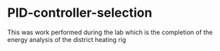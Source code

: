 # PID-controller-selection
This was work performed during the lab which is the completion of the energy analysis of the district heating rig
